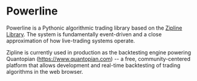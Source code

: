 Powerline
=======


Powerline is a Pythonic algorithmic trading library based on the [Zipline Library](https://github.com/quantopian/zipline).  The system is
fundamentally event-driven and a close approximation of how
live-trading systems operate.

Zipline is currently used in production as the backtesting engine
powering Quantopian (https://www.quantopian.com) -- a free,
community-centered platform that allows development and real-time
backtesting of trading algorithms in the web browser.
